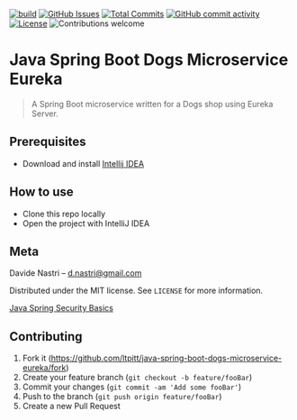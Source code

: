 [![build](https://github.com/ltpitt/java-spring-boot-dogs-microservice-eureka/workflows/build/badge.svg)](https://github.com/ltpitt/java-spring-boot-dogs-microservice-eureka/actions)
[![GitHub Issues](https://img.shields.io/github/issues-raw/ltpitt/java-spring-boot-dogs-microservice-eureka)](https://github.com/ltpitt/java-spring-boot-dogs-microservice-eureka/issues)
[![Total Commits](https://img.shields.io/github/last-commit/ltpitt/java-spring-boot-dogs-microservice-eureka)](https://github.com/ltpitt/java-spring-boot-dogs-microservice-eureka/commits)
[![GitHub commit activity](https://img.shields.io/github/commit-activity/4w/ltpitt/java-spring-boot-dogs-microservice-eureka?foo=bar)](https://github.com/ltpitt/java-spring-boot-dogs-microservice-eureka/commits)
[![License](https://img.shields.io/badge/license-MIT-blue.svg)](https://github.com/ltpitt/java-spring-boot-dogs-microservice-eureka/blob/master/LICENSE)
![Contributions welcome](https://img.shields.io/badge/contributions-welcome-orange.svg)

# Java Spring Boot Dogs Microservice Eureka
> A Spring Boot microservice written for a Dogs shop using Eureka Server.

## Prerequisites

- Download and install [Intellij IDEA](https://www.jetbrains.com/idea/download)

## How to use

- Clone this repo locally
- Open the project with IntelliJ IDEA

## Meta

Davide Nastri – d.nastri@gmail.com

Distributed under the MIT license. See ``LICENSE`` for more information.

[Java Spring Security Basics](https://github.com/ltpitt/java-spring-boot-dogs-microservice-eureka)

## Contributing

1. Fork it (<https://github.com/ltpitt/java-spring-boot-dogs-microservice-eureka/fork>)
2. Create your feature branch (`git checkout -b feature/fooBar`)
3. Commit your changes (`git commit -am 'Add some fooBar'`)
4. Push to the branch (`git push origin feature/fooBar`)
5. Create a new Pull Request
